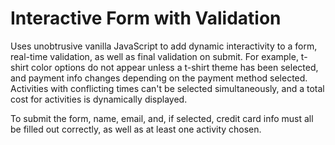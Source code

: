 # Interactive Form with Validation

Uses unobtrusive vanilla JavaScript to add dynamic interactivity to a form, real-time validation, as well as final validation on submit. For example, t-shirt color options do not appear unless a t-shirt theme has been selected, and payment info changes depending on the payment method selected. Activities with conflicting times can't be selected simultaneously, and a total cost for activities is dynamically displayed.

To submit the form, name, email, and, if selected, credit card info must all be filled out correctly, as well as at least one activity chosen.